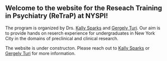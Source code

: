 ## Welcome to the website for the Reseach Training in Psychiatry (ReTraP) at NYSPI!

The program is organized by Drs. [Kally Sparks](https://www.columbiapsychiatry.org/profile/kally-sparks) and [Gergely Turi](https://www.linkedin.com/in/gergely-turi-57028830/). Our aim is to provide hands on reserch experience for undergraduates in New York City in the domains of preclinical and clinical research.  

The website is under constructon. Please reach out to [Kally Sparks](mailto:Kally.Sparks@nyspi.columbia.edu) or [Gergely Turi](mailto:gt2253@cumc.columbia.edu) for more information. 
